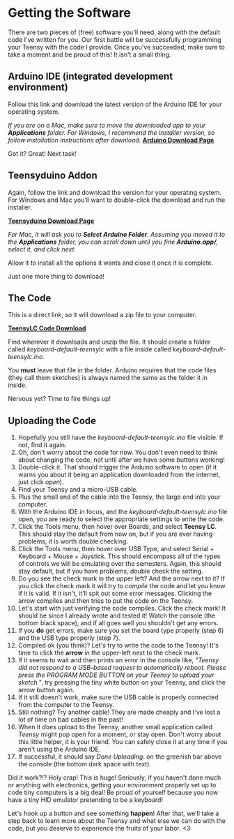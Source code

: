 # Getting the Software

There are two pieces of (free) software you'll need, along with the default code I've written for you. Our first battle will be successfully programming your Teensy with the code I provide. Once you've succeeded, make sure to take a moment and be proud of this! It isn't a small thing.

## Arduino IDE (integrated development environment)
Follow this link and download the latest version of the Arduino IDE for your operating system.

_If you are on a Mac, make sure to move the downloaded app to your **Applications** folder._
_For Windows, I recommend the Installer version, so follow installation instructions after download._
[**Arduino Download Page**](https://www.arduino.cc/en/Main/Software)

Got it? Great! Next task!

## Teensyduino Addon
Again, follow the link and download the version for your operating system. For Windows and Mac you'll want to double-click the download and run the installer.

[**Teensyduino Download Page**](https://www.pjrc.com/teensy/td_download.html)

_For Mac, it will ask you to **Select Arduino Folder**. Assuming you moved it to the **Applications** folder, you can scroll down until you fine **Arduino.app/**, select it, and click next._

Allow it to install all the options it wants and close it once it is complete.

Just one more thing to download!

## The Code
This is a direct link, so it will download a zip file to your computer.

[**TeensyLC Code Download**](keyboard-default-teensylc.zip)

Find wherever it downloads and unzip the file. It should create a folder called _keyboard-default-teensylc_ with a file inside called _keyboard-default-teensylc.ino_.

You **must** leave that file in the folder. Arduino requires that the code files (they call them sketches) is always named the same as the folder it in inside.

Nervous yet? Time to fire things up!

## Uploading the Code

1. Hopefully you still have the _keyboard-default-teensylc.ino_ file visible. If not, find it again.
1. Oh, don't worry about the code for now. You don't even need to think about changing the code, not until after we have some buttons working!
1. Double-click it. That should trigger the Arduino software to open (if it warns you about it being an application downloaded from the internet, just click _open_).
1. Find your Teensy and a micro-USB cable.
1. Plus the small end of the cable into the Teensy, the large end into your computer.
1. With the Arduino IDE in focus, and the _keyboard-default-teensylc.ino_ file open, you are ready to select the appropriate settings to write the code.
1. Click the Tools menu, then hover over Boards, and select **Teensy LC**. This should stay the default from now on, but if you are ever having problems, it is worth double checking.
1. Click the Tools menu, then hover over USB Type, and select Serial + Keyboard + Mouse + Joystick. This should encompass all of the types of controls we will be emulating over the semesters. Again, this should stay default, but if you have problems, double check the setting.
1. Do you see the check mark in the upper left? And the arrow next to it? If you click the check mark it will try to _compile_ the code and let you know if it is valid. If it isn't, it'll spit out some error messages. Clicking the arrow compiles and then tries to put the code on the Teensy.
1. Let's start with just verifying the code compiles. Click the check mark! It should be since I already wrote and tested it! Watch the console (the bottom black space), and if all goes well you shouldn't get any errors.
1. If you **do** get errors, make sure you set the board type properly (step 6) and the USB type properly (step 7).
1. Compiled ok (you think)? Let's try to write the code to the Teensy! It's time to click the **arrow** in the upper-left next to the check mark.
1. If it seems to wait and then prints an error in the console like, _"Teensy did not respond to a USB-based request to automatically reboot. Please press the PROGRAM MODE BUTTON on your Teensy to upload your sketch."_, try pressing the tiny white button on your Teensy, and click the arrow button again.
1. If it still doesn't work, make sure the USB cable is properly connected from the computer to the Teensy.
1. Still nothing? Try another cable! They are made cheaply and I've lost a lot of time on bad cables in the past!
1. When it _does_ upload to the Teensy, another small application called _Teensy_ might pop open for a moment, or stay open. Don't worry about this little helper, it is your friend. You can safely close it at any time if you aren't using the Arduino IDE.
1. If successful, it should say _Done Uploading._ on the greenish bar above the console (the bottom dark space with text).

Did it work?!? Holy crap! This is huge! Seriously, if you haven't done much or anything with electronics, getting your environment properly set up to code tiny computers is a big deal! Be proud of yourself because you now have a tiny HID emulator pretending to be a keyboard!

Let's hook up a button and see something **happen**! After that, we'll take a step back to learn more about the Teensy and what else we can do with the code, but you deserve to experience the fruits of your labor. <3